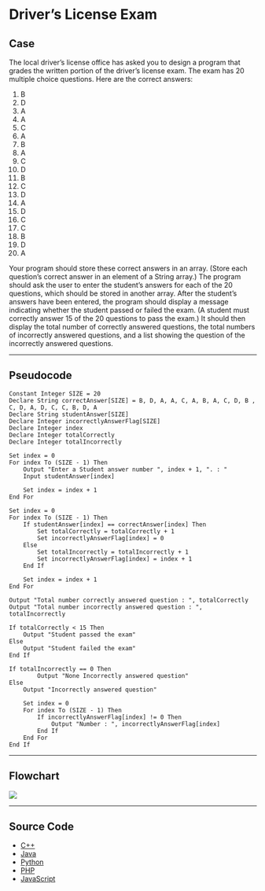 # Driver’s License Exam

## Case

The local driver’s license office has asked you to design a program that grades the written portion of the driver’s license exam.
The exam has 20 multiple choice ­questions.
Here are the correct answers:

1. B
2. D
3. A
4. A
5. C
6. A
7. B
8. A
9. C
10. D
11. B
12. C
13. D
14. A
15. D
16. C
17. C
18. B
19. D
20. A

Your program should store these correct answers in an array.
(Store each question’s correct answer in an element of a String array.)
The program should ask the user to enter the student’s answers for each of the 20 questions, which should be stored in another array.
After the student’s answers have been entered, the program should display a message indicating whether the student passed or failed the exam.
(A student must correctly answer 15 of the 20 questions to pass the exam.) It should then display the total number of correctly answered questions, the total numbers of incorrectly answered questions, and a list showing the question of the incorrectly answered questions.

<hr>

## Pseudocode

```
Constant Integer SIZE = 20
Declare String correctAnswer[SIZE] = B, D, A, A, C, A, B, A, C, D, B , C, D, A, D, C, C, B, D, A
Declare String studentAnswer[SIZE]
Declare Integer incorrectlyAnswerFlag[SIZE]
Declare Integer index
Declare Integer totalCorrectly
Declare Integer totalIncorrectly

Set index = 0
For index To (SIZE - 1) Then
    Output "Enter a Student answer number ", index + 1, ". : "
    Input studentAnswer[index]

    Set index = index + 1
End For

Set index = 0
For index To (SIZE - 1) Then
    If studentAnswer[index] == correctAnswer[index] Then
        Set totalCorrectly = totalCorrectly + 1
        Set incorrectlyAnswerFlag[index] = 0
    Else
        Set totalIncorrectly = totalIncorrectly + 1
        Set incorrectlyAnswerFlag[index] = index + 1
    End If

    Set index = index + 1
End For

Output "Total number correctly answered question : ", totalCorrectly
Output "Total number incorrectly answered question : ", totalIncorrectly

If totalCorrectly < 15 Then
    Output "Student passed the exam"
Else
    Output "Student failed the exam"
End If

If totalIncorrectly == 0 Then
        Output "None Incorrectly answered question"
Else
    Output "Incorrectly answered question"

    Set index = 0
    For index To (SIZE - 1) Then
        If incorrectlyAnswerFlag[index] != 0 Then
            Output "Number : ", incorrectlyAnswerFlag[index]
        End If
    End For
End If
```

<hr>

## Flowchart

<img src="Flowchart.png"  >

<hr>

## Source Code

- [C++](driverLicenseExam.cpp)
- [Java](.java)
- [Python](.py)
- [PHP](.php)
- [JavaScript](.js)
